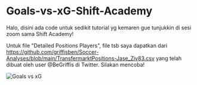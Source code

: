 # Goals-vs-xG-Shift-Academy
Halo, disini ada code untuk sedikit tutorial yg kemaren gue tunjukkin di sesi zoom sama Shift Academy!

Untuk file "Detailed Positions Players", file tsb saya dapatkan dari https://github.com/griffisben/Soccer-Analyses/blob/main/TransfermarktPositions-Jase_Ziv83.csv yang telah dibuat oleh user @BeGriffis di Twitter. Silakan mencoba!

![Goals vs xG](https://user-images.githubusercontent.com/85993139/174474210-af3da031-804f-451b-b739-d4cb6c164984.png)
